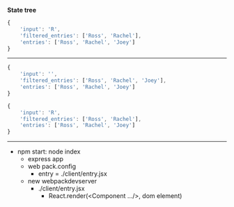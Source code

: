 **State tree**

```js
{
    'input': 'R',
    'filtered_entries': ['Ross', 'Rachel'],
    'entries': ['Ross', 'Rachel', 'Joey']
}
```


----


```js
{
    'input': '',
    'filtered_entries': ['Ross', 'Rachel', 'Joey'],
    'entries': ['Ross', 'Rachel', 'Joey']
}
```


```js
{
    'input': 'R',
    'filtered_entries': ['Ross', 'Rachel'],
    'entries': ['Ross', 'Rachel', 'Joey']
}
```

----


- npm start: node index
    + express app
    + web pack.config
        * entry = ./client/entry.jsx
    + new webpackdevserver
        * ./client/entry.jsx
            - React.render(<Component …/>, dom element)
